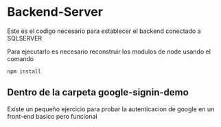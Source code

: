 # Backend-Server

Este es el codigo necesario para establecer el backend conectado a SQLSERVER

Para ejecutarlo es necesario reconstruir los modulos de node usando el comando

```
npm install
```

## Dentro de la carpeta google-signin-demo

Existe un pequeño ejercicio para probar la autenticacion de google en un front-end basico pero funcional
